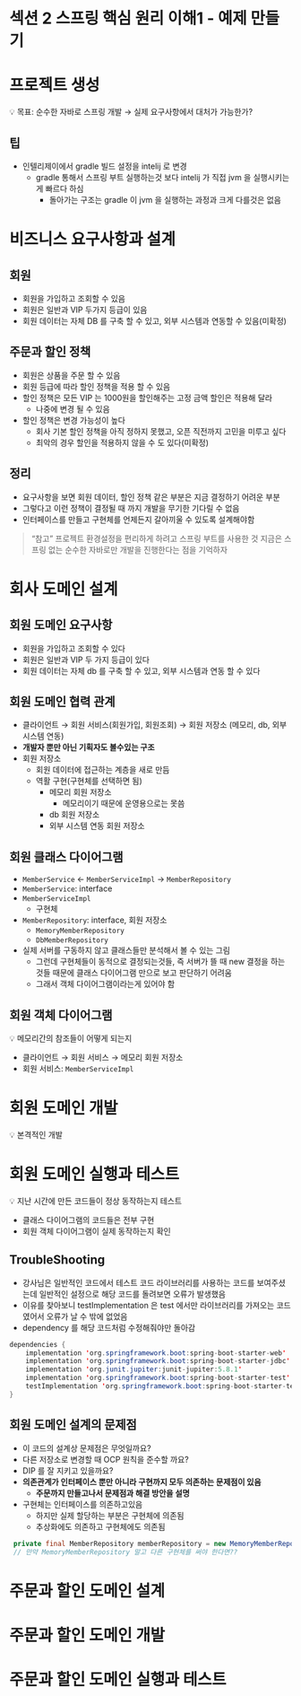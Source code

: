 # 섹션 2 스프링 핵심 원리 이해1 - 예제 만들기

# 프로젝트 생성

<aside>
💡 목표: 순수한 자바로 스프링 개발 → 실제 요구사항에서 대처가 가능한가?

</aside>

## 팁

- 인텔리제이에서 gradle 빌드 설정을 intelij 로 변경
    - gradle 통해서 스프링 부트 실행하는것 보다 intelij 가 직접 jvm 을 실행시키는게 빠르다 하심
        - 돌아가는 구조는 gradle 이 jvm 을 실행하는 과정과 크게 다를것은 없음

# 비즈니스 요구사항과 설계

## 회원

- 회원을 가입하고 조회할 수 있음
- 회원은 일반과 VIP 두가지 등급이 있음
- 회원 데이터는 자체 DB 를 구축 할 수 있고, 외부 시스템과 연동할 수 있음(미확정)

## 주문과 할인 정책

- 회원은 상품을 주문 할 수 있음
- 회원 등급에 따라 할인 정책을 적용 할 수 있음
- 할인 정책은 모든 VIP 는 1000원을 할인해주는 고정 금액 할인은 적용해 달라
    - 나중에 변경 될 수 있음
- 할인 정책은 변경 가능성이 높다
    - 회사 기본 할인 정책을 아직 정하지 못했고, 오픈 직전까지 고민을 미루고 싶다
    - 최악의 경우 할인을 적용하지 않을 수 도 있다(미확정)

## 정리

- 요구사항을 보면 회원 데이터, 할인 정책 같은 부분은 지금 결정하기 어려운 부분
- 그렇다고 이런 정책이 결정될 때 까지 개발을 무기한 기다릴 수 없음
- 인터페이스를 만들고 구현체를 언제든지 갈아끼울 수 있도록 설계해야함

> “참고” 프로젝트 환경설정을 편리하게 하려고 스프링 부트를 사용한 것
지금은 스프링 없는 순수한 자바로만 개발을 진행한다는 점을 기억하자
> 

# 회사 도메인 설계

## 회원 도메인 요구사항

- 회원을 가입하고 조회할 수 있다
- 회원은 일반과 VIP 두 가지 등급이 있다
- 회원 데이터는 자체 db 를 구축 할 수 있고, 외부 시스템과 연동 할 수 있다

## 회원 도메인 협력 관계

- 클라이언트 → 회원 서비스(회원가입, 회원조회) → 회원 저장소 (메모리, db, 외부시스템 연동)
- **개발자 뿐만 아닌 기획자도 볼수있는 구조**
- 회원 저장소
    - 회원 데이터에 접근하는 계층을 새로 만듬
    - 역활 구현(구현체를 선택하면 됨)
        - 메모리 회원 저장소
            - 메모리이기 때문에 운영용으로는 못씀
        - db 회원 저장소
        - 외부 시스템 연동 회원 저장소

## 회원 클래스 다이어그램

- `MemberService` ← `MemberServiceImpl` → `MemberRepository`
- `MemberService`: interface
- `MemberServiceImpl`
    - 구현체
- `MemberRepository`: interface, 회원 저장소
    - `MemoryMemberRepository`
    - `DbMemberRepository`
- 실제 서버를 구동하지 않고 클래스들만 분석해서 볼 수 있는 그림
    - 그런데 구현체들이 동적으로 결정되는것들, 즉 서버가 뜰 때 new 결정을 하는 것들 때문에 클래스 다이어그램 만으로 보고 판단하기 어려움
    - 그래서 객체 다이어그램이라는게 있어야 함

## 회원 객체 다이어그램

<aside>
💡 메모리간의 참조들이 어떻게 되는지

</aside>

- 클라이언트 → 회원 서비스 → 메모리 회원 저장소
- 회원 서비스: `MemberServiceImpl`

# 회원 도메인 개발

<aside>
💡 본격적인 개발

</aside>

# 회원 도메인 실행과 테스트

<aside>
💡 지난 시간에 만든 코드들이 정상 동작하는지 테스트

</aside>

- 클래스 다이어그램의 코드들은 전부 구현
- 회원 객체 다이어그램이 실제 동작하는지 확인

## TroubleShooting

- 강사님은 일반적인 코드에서 테스트 코드 라이브러리를 사용하는 코드를 보여주셨는데 일반적인 설정으로 해당 코드를 돌려보면 오류가 발생했음
- 이유를 찾아보니 testImplementation 은 test 에서만 라이브러리를 가져오는 코드였어서 오류가 날 수 밖에 없었음
- dependency 를 해당 코드처럼 수정해줘야만 돌아감

```java
dependencies {
    implementation 'org.springframework.boot:spring-boot-starter-web'
    implementation 'org.springframework.boot:spring-boot-starter-jdbc'
    implementation 'org.junit.jupiter:junit-jupiter:5.8.1'
    implementation 'org.springframework.boot:spring-boot-starter-test'
    testImplementation 'org.springframework.boot:spring-boot-starter-test'
}
```

## 회원 도메인 설계의 문제점

- 이 코드의 설계상 문제점은 무엇일까요?
- 다른 저장소로 변경할 때 OCP 원칙을 준수할 까요?
- DIP 를 잘 지키고 있을까요?
- **의존관계가 인터페이스 뿐만 아니라 구현까지 모두 의존하는 문제점이 있음**
    - **주문까지 만들고나서 문제점과 해결 방안을 설명**
- 구현체는 인터페이스를 의존하고있음
    - 하지만 실제 할당하는 부분은 구현체에 의존됨
    - 추상화에도 의존하고 구현체에도 의존됨

```java
 private final MemberRepository memberRepository = new MemoryMemberRepository();
 // 만약 MemoryMemberRepository 말고 다른 구현체를 써야 한다면??
```

# 주문과 할인 도메인 설계

# 주문과 할인 도메인 개발

# 주문과 할인 도메인 실행과 테스트